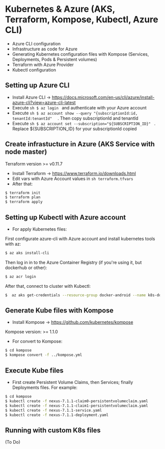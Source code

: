 # Kubernetes & Azure (AKS, Terraform, Kompose, Kubectl, Azure CLI)

  - Azure CLI configuration
  - Infrastructure as code for Azure
  - Generating Kubernetes configuration files with Kompose (Services, Deployments, Pods & Persistent volumes)
  - Terraform with Azure Provider
  - Kubectl configuration

## Setting up Azure CLI 

 - Install Azure CLI -> https://docs.microsoft.com/en-us/cli/azure/install-azure-cli?view=azure-cli-latest
 - Execute ```sh $ az login ``` and authenticate with your Azure account
 - Execute ```sh $ az account show --query "{subscriptionId:id, tenantId:tenantId"  ``` . Then copy subscriptionId and tenantId
 - Execute ```sh $ az account set --subscription="${SUBSCRIPTION_ID}" ``` . Replace ${SUBSCRIPTION_ID} for your subscriptionId copied

## Create infrastucture in Azure (AKS Service with node master)

Terraform version >= v0.11.7

 - Install Terraform -> https://www.terraform.io/downloads.html
 - Edit vars with Azure Account values in ```sh terraform.tfvars ```
 - After that:

 ```sh
 $ terraform init
 $ terraform plan
 $ terraform apply
 ```

## Setting up Kubectl with Azure account

 - For apply Kubernetes files:

 First configurate azure-cli with Azure account and install kubernetes tools with az: 

 ```sh 
 $ az aks install-cli 
 ```

 Then log in in to the Azure Container Registry (if you're using it, but dockerhub or other):

 ```sh
 $ az acr login
 ```

 After that, connect to cluster with Kubectl:

 ```sh
 $  az aks get-credentials --resource-group docker-android --name k8s-docker-android
 ``` 

## Generate Kube files with Kompose

 - Install Kompose -> https://github.com/kubernetes/kompose

 Kompose version: >= 1.1.0

 - For convert to Kompose:

 ```sh
 $ cd kompose
 $ kompose convert -f ../kompose.yml
 ```

## Execute Kube files

 - First create Persistent Volume Claims, then Services; finally Deployments files. For example:

 ```sh 
 $ cd kompose
 $ kubectl create -f nexus-7.1.1-claim0-persistentvolumeclaim.yaml 
 $ kubectl create -f nexus-7.1.1-claim1-persistentvolumeclaim.yaml 
 $ kubectl create -f nexus-7.1.1-service.yaml 
 $ kubectl create -f nexus-7.1.1-deployment.yaml 
 ```

## Running with custom K8s files

 (To Do)

